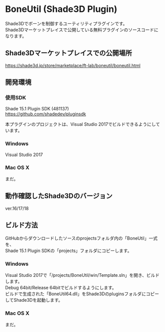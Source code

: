 # BoneUtil (Shade3D Plugin)

Shade3Dでボーンを制御するユーティリティプラグインです。     
Shade3Dマーケットプレイスで公開している無料プラグインのソースコードになります。    

## Shade3Dマーケットプレイスでの公開場所

https://shade3d.jp/store/marketplace/ft-lab/boneutil/boneutil.html

## 開発環境

### 使用SDK

Shade 15.1 Plugin SDK (481137)    
https://github.com/shadedev/pluginsdk    

本プラグインのプロジェクトは、Visual Studio 2017でビルドできるようにしています。    

### Windows

Visual Studio 2017 

### Mac OS X

まだ。    

## 動作確認したShade3Dのバージョン

ver.16/17/18    

## ビルド方法

GitHubからダウンロードしたソースのprojectsフォルダ内の「BoneUtil」一式を、    
Shade 15.1 Plugin SDKの「projects」フォルダにコピーします。     

### Windows

Visual Studio 2017で「/projects/BoneUtil/win/Template.sln」を開き、ビルドします。    
Debug 64bit/Release 64bitでビルドするようにします。     
ビルドで生成された「BoneUtil64.dll」をShade3DのpluginsフォルダにコピーしてShade3Dを起動します。    

### Mac OS X

まだ。     


